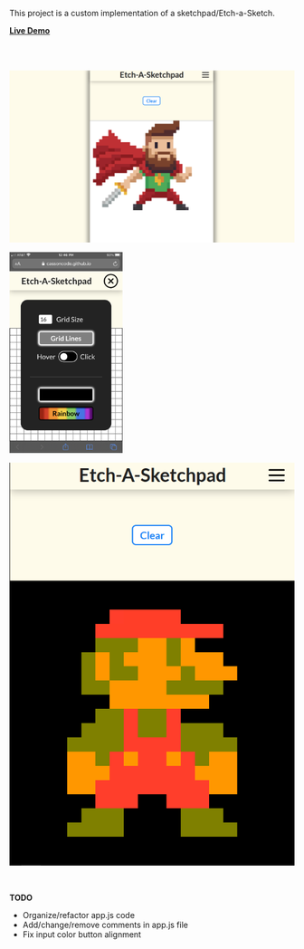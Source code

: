 This project is a custom implementation of a sketchpad/Etch-a-Sketch.


**[Live Demo](https://cassoncode.github.io/etch-a-sketch/)** 

<br>
<br>

![BeardedHeroPixelArt](Images/BeardedHeroPixelArt.png)

<img src="Images/MobileMenu.png" alt="Mobile menu" width="200"/>

![MarioPixelArt](Images/MarioPixelArt.png)

<br>

**TODO** 
* Organize/refactor app.js code
* Add/change/remove comments in app.js file
* Fix input color button alignment
